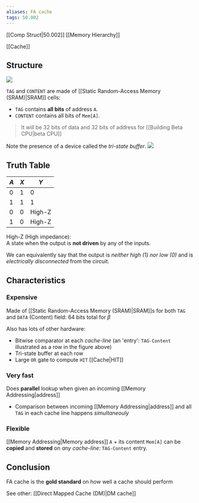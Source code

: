 ```yaml
---
aliases: FA cache
tags: 50.002
---
```

[[Comp Struct|50.002]]
[[Memory Hierarchy]]

[[Cache]]

## Structure
![](https://dropbox.com/s/yoj1kl3kg3do86c/facache.png?raw=1)

`TAG` and `CONTENT` are made of [[Static Random-Access Memory (SRAM)|SRAM]] cells:
-   `TAG` contains **all bits** of address `A`.
-   `CONTENT` contains all bits of `Mem[A]`.

> It will be 32 bits of data and 32 bits of address for [[Building Beta CPU|beta CPU]]

Note the presence of a device called the *tri-state buffer*.
![](https://dropbox.com/s/hu22kodm6etknl5/tsbuffer.png?raw=1)

## Truth Table
| $A$ | $X$ | $Y$    |
| --- | --- | ------ |
| 0   | 1   | 0      |
| 1   | 1   | 1      |
| 0   | 0   | High-Z |
| 1   | 0   | High-Z |

High-Z (High impedance):\
A state when the output is **not driven** by any of the inputs.

We can equivalently say that the output is _neither high (1) nor low (0)_ and is _electrically disconnected_ from the circuit.

## Characteristics
### Expensive
Made of [[Static Random-Access Memory (SRAM)|SRAM]]s for both `TAG` and `DATA` (Content) field:
64 bits total for $\beta$

Also has lots of other hardware:
- Bitwise comparator at each *cache-line* (an 'entry': `TAG-Content` illustrated as a row in the figure above)
- Tri-state buffer at each row
- Large `OR` gate to compute `HIT` [[Cache|HIT]]

### Very fast
Does **parallel** lookup when given an incoming [[Memory Addressing|address]]
- Comparison between incoming [[Memory Addressing|address]] and all `TAG` in each cache line happens *simultaneouly*

### Flexible
[[Memory Addressing|Memory address]] `A` + its content `Mem[A]` can be **copied** and **stored** on *any cache-line*: `TAG-Content` entry.

## Conclusion
FA cache is the **gold standard** on how well a cache should perform

See other:
[[Direct Mapped Cache (DM)|DM cache]]